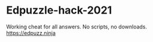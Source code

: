 # Edpuzzle-hack-2021
Working cheat for all answers. No scripts, no downloads. 
https://edpuzz.ninja
